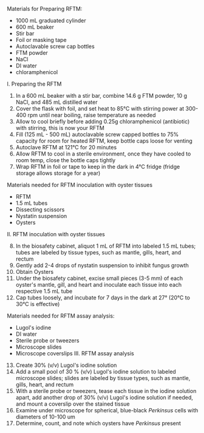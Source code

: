 Materials for Preparing RFTM: 
- 1000 mL graduated cylinder
- 600 mL beaker 
- Stir bar 
- Foil or masking tape
- Autoclavable screw cap bottles
- FTM powder
- NaCl
- DI water
- chloramphenicol

I. Preparing the RFTM
1. In a 600 mL beaker with a stir bar, combine 14.6 g FTM powder, 10 g NaCl, and 485 mL distilled water
2. Cover the flask with foil, and set heat to 85°C with stirring power at 300-400 rpm until near boiling, raise temperature as needed
3. Allow to cool briefly before adding 0.25g chloramphenicol (antibiotic) with stirring, this is now your RFTM
4. Fill (125 mL - 500 mL) autoclavable screw capped bottles to 75% capacity for room for heated RFTM, keep bottle caps loose for venting
5. Autoclave RFTM at 121°C for 20 minutes
6. Allow RFTM to cool in a sterile environment, once they have cooled to room temp, close the bottle caps tightly
7. Wrap RFTM in foil or tape to keep in the dark in 4°C fridge (fridge storage allows storage for a year)

Materials needed for RFTM inoculation with oyster tissues
- RFTM
- 1.5 mL tubes
- Dissecting scissors
- Nystatin suspension
- Oysters 

II. RFTM inoculation with oyster tissues

8. In the biosafety cabinet, aliquot 1 mL of RFTM into labeled 1.5 mL tubes; tubes are labeled by tissue types, such as mantle, gills, heart, and rectum
9. Gently add 2-4 drops of nystatin suspension to inhibit fungus growth
10. Obtain Oysters
11. Under the biosafety cabinet, excise small pieces (3-5 mm) of each oyster's mantle, gill, and heart and inoculate each tissue into each respective 1.5 mL tube
12. Cap tubes loosely, and incubate for 7 days in the dark at 27° (20°C to 30°C is effective)

Materials needed for RFTM assay analysis:
- Lugol's iodine
- DI water
- Sterile probe or tweezers
- Microscope slides
- Microscope coverslips
III. RFTM assay analysis
13. Create 30% (v/v) Lugol's iodine solution
14. Add a small pool of 30 % (v/v) Lugol's iodine solution to labeled microscope slides; slides are labeled by tissue types, such as mantle, gills, heart, and rectum
15. With a sterile probe or tweezers, tease each tissue in the iodine solution apart, add another drop of 30% (v/v) Lugol's iodine solution if needed, and mount a coverslip over the stained tissue
16. Examine under microscope for spherical, blue-black *Perkinsus* cells with diameters of 10-100 um
17. Determine, count, and note which oysters have *Perkinsus* present
	
